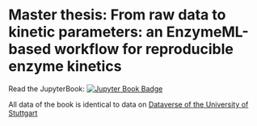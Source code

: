 # __Master thesis:__ From raw data to kinetic parameters: an EnzymeML-based workflow for reproducible enzyme kinetics

Read the JupyterBook:
[![Jupyter Book Badge](https://jupyterbook.org/badge.svg)](https://haeussma.github.io/masterthesis/)

All data of the book is identical to data on [Dataverse of the University of Stuttgart](https://doi.org/10.18419/darus-3337)
